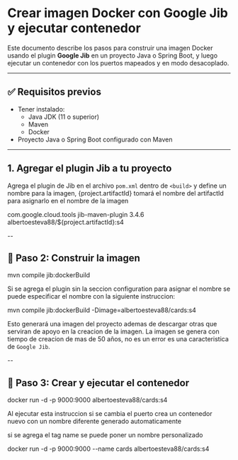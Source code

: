 # Crear imagen Docker con Google Jib y ejecutar contenedor

Este documento describe los pasos para construir una imagen Docker usando
el plugin **Google Jib** en un proyecto Java o Spring Boot, y luego 
ejecutar un contenedor con los puertos mapeados y en modo desacoplado.

---

## ✅ Requisitos previos

- Tener instalado:
  - Java JDK (11 o superior)
  - Maven
  - Docker
- Proyecto Java o Spring Boot configurado con Maven

---

## 1. Agregar el plugin Jib a tu proyecto

Agrega el plugin de Jib en el archivo `pom.xml` dentro de `<build>` y define un nombre para la imagen,
{project.artifactId} tomará el nombre del artifactId para asignarlo en el nombre de la imagen

<build>
  <plugins>
    <plugin>
		<groupId>com.google.cloud.tools</groupId>
		<artifactId>jib-maven-plugin</artifactId>
		<version>3.4.6</version>
		<configuration>
			<to>
		    	<image>albertoesteva88/${project.artifactId}:s4</image>
			</to>
		</configuration>
    </plugin>
  </plugins>
</build>

--
## 🔨 Paso 2: Construir la imagen

mvn compile jib:dockerBuild

Si se agrega el plugin sin la seccion configuration para asignar el nombre
se puede especificar el nombre con la siguiente instruccion:

mvn compile jib:dockerBuild -Dimage=albertoesteva88/cards:s4

Esto generará una imagen del proyecto ademas de descargar 
otras que serviran de apoyo en la creacion de la imagen.
La imagen se genera con tiempo de creacion de mas de 50 años, 
no es un error es una caracteristica de `Google Jib`.

--
## 🚀 Paso 3: Crear y ejecutar el contenedor
docker run -d -p 9000:9000 albertoesteva88/cards:s4

Al ejecutar esta instruccion si se cambia el puerto crea un 
contenedor nuevo con un nombre diferente generado automaticamente

si se agrega el tag name se puede poner un nombre personalizado

docker run -d -p 9000:9000 --name cards albertoesteva88/cards:s4
